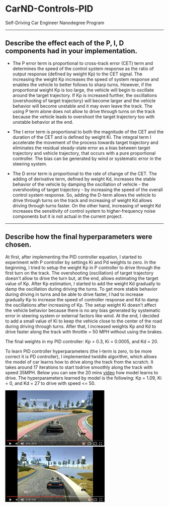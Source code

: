 # CarND-Controls-PID
Self-Driving Car Engineer Nanodegree Program

---

## Describe the effect each of the P, I, D components had in your implementation.

* The P error term is proportional to cross-track error (CET) term and determines the speed of the control system response as the ratio   of output response (defined by weight Kp) to the CET signal. The increasing the weight Kp increases the speed of system response and     enables the vehicle to better follows to sharp turns. However, if the proportional weight Kp is too large, the vehicle will begin to     oscillate around the target trajectory. If Kp is increased further, the oscillations (overshooting of target trajectory) will become     larger and the vehicle behavior will become unstable and it may even leave the track. The using P term alone does not allow to drive
  through turns on the track because the vehicle leads to overshoot the target trajectory too with unstable behavior at the end.

* The I error term is proportional to both the magnitude of the CET and the duration of the CET and is defined by weight Ki. The           integral term I accelerate the movement of the process towards target trajectory and eliminates the residual steady-state error as a     bias between target trajectory and vehicle trajectory, that occurs with a pure proportional controller. The bias can be generated by     wind or systematic error in the steering system. 

* The D error term is proportional to the rate of change of the CET. The adding of derivative term, defined by weight Kd, increases the   stable behavior of the vehicle by damping the oscillation of vehicle - the overshooting of target trajectory - by increasing the speed   of the overall control system response. So, adding the D-term allows the vehicle to drive through turns on the track and increasing of
  weight Kd allows driving through turns faster. On the other hand, increasing of weight Kd increases the sensitivity of control system   to higher-frequency noise components but it is not actual in the current project.
  
---

## Describe how the final hyperparameters were chosen.
  
At first, after implementing the PID controller equation, I started to experiment with P controller by settings Ki and Pd weights to zero. In the beginning, I tried to setup the weight Kp in P controller to drive through the first turn on the track. The overshooting (oscillation) of target trajectory doesn't allow to drive the turn but, at the end, allows estimating the target value of Kp. After Kp estimation, I started to add the weight Kd gradually to damp the oscillation during driving the turns. To get more stable behavior during driving in turns and be able to drive faster, I had to increase gradually Kp to increase the speed of controller response and Kd to damp the oscillations after increasing of Kp. The setup weight Ki doesn't affect the vehicle behavior because there is no any bias generated by systematic error in steering system or external factors like wind. At the end, I decided to add a small value of Ki to keep the vehicle close to the center of the road during driving through turns. After that, I increased weights Kp and Kd to drive faster along the track with throttle = 50 MPH without using the brakes.

The final weights in my PID controller: Kp = 0.3, Ki = 0.0005, and Kd = 20.

To learn PID controller hyperparameters (the I-term is zero, to be more correct it is PD controller), I implemented twiddle algorithm, which allows the model of car learns how to drive along the track from the scratch. It takes around 17 iterations to start todrive smoothly along the track with speed 35MPH. Below you can see the 20 mins [video](https://youtu.be/0iHg--L9sgM) how model learns to drive. The hyperparameters learned by model is the following: Kp = 1.09, Ki = 0, and Kd = 27 to drive with speed <= 50.

[![ScreenShot](./images/YouTube-PID-controller-training.jpg)](https://youtu.be/0iHg--L9sgM)
[![ScreenShot](./images/YouTube-PD-controller-max75MPH.jpg)](https://youtu.be/K19oAU8pOnI)

